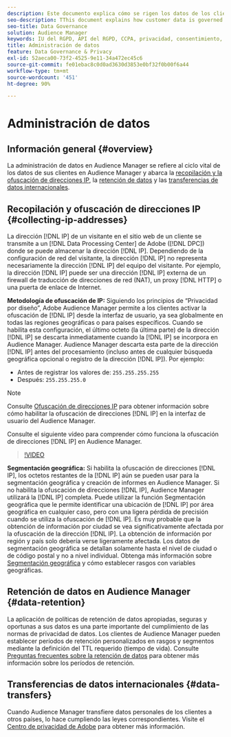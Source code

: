 ```yaml
---
description: Este documento explica cómo se rigen los datos de los clientes en Audience Manager.
seo-description: TThis document explains how customer data is governed in Audience Manager.
seo-title: Data Governance
solution: Audience Manager
keywords: IU del RGPD, API del RGPD, CCPA, privacidad, consentimiento, ofuscación, gobernanza
title: Administración de datos
feature: Data Governance & Privacy
exl-id: 52aeca00-73f2-4525-9e11-34a472ec45c6
source-git-commit: fe01ebac8c0d0ad3630d3853e0bf32f0b00f6a44
workflow-type: tm+mt
source-wordcount: '451'
ht-degree: 90%

---
```


# Administración de datos

## Información general {#overview}

La administración de datos en Audience Manager se refiere al ciclo vital de los datos de sus clientes en Audience Manager y abarca la [recopilación y la ofuscación de direcciones IP](data-governance.md#collecting-ip-addresses), la [retención de datos](data-governance.md#data-retention) y las [transferencias de datos internacionales](data-governance.md#data-transfers).

## Recopilación y ofuscación de direcciones IP {#collecting-ip-addresses}

La dirección [!DNL IP] de un visitante en el sitio web de un cliente se transmite a un [!DNL Data Processing Center] de Adobe ([!DNL DPC]) donde se puede almacenar la dirección [!DNL IP]. Dependiendo de la configuración de red del visitante, la dirección [!DNL IP] no representa necesariamente la dirección [!DNL IP] del equipo del visitante. Por ejemplo, la dirección [!DNL IP] puede ser una dirección [!DNL IP] externa de un firewall de traducción de direcciones de red (NAT), un proxy [!DNL HTTP] o una puerta de enlace de Internet.

**Metodología de ofuscación de IP:** Siguiendo los principios de “Privacidad por diseño”, Adobe Audience Manager permite a los clientes activar la ofuscación de [!DNL IP] desde la interfaz de usuario, ya sea globalmente en todas las regiones geográficas o para países específicos. Cuando se habilita esta configuración, el último octeto (la última parte) de la dirección [!DNL IP] se descarta inmediatamente cuando la [!DNL IP] se incorpora en Audience Manager. Audience Manager descarta esta parte de la dirección [!DNL IP] antes del procesamiento (incluso antes de cualquier búsqueda geográfica opcional o registro de la dirección [!DNL IP]). Por ejemplo:

* Antes de registrar los valores de: `255.255.255.255`
* Después: `255.255.255.0`

>[!NOTE]
>
>Consulte [Ofuscación de direcciones IP](../../features/administration/ip-obfuscation.md) para obtener información sobre cómo habilitar la ofuscación de direcciones [!DNL IP] en la interfaz de usuario del Audience Manager.

Consulte el siguiente vídeo para comprender cómo funciona la ofuscación de direcciones [!DNL IP] en Audience Manager.

>[!VIDEO](https://video.tv.adobe.com/v/34969?captions=spa)

**Segmentación geográfica:** Si habilita la ofuscación de direcciones [!DNL IP], los octetos restantes de la [!DNL IP] aún se pueden usar para la segmentación geográfica y creación de informes en Audience Manager. Si no habilita la ofuscación de direcciones [!DNL IP], Audience Manager utilizará la [!DNL IP] completa. Puede utilizar la función Segmentación geográfica que le permite identificar una ubicación de [!DNL IP] por área geográfica en cualquier caso, pero con una ligera pérdida de precisión cuando se utiliza la ofuscación de [!DNL IP]. Es muy probable que la obtención de información por ciudad se vea significativamente afectada por la ofuscación de la dirección [!DNL IP]. La obtención de información por región y país solo debería verse ligeramente afectada. Los datos de segmentación geográfica se detallan solamente hasta el nivel de ciudad o de código postal y no a nivel individual. Obtenga más información sobre [Segmentación geográfica](../../features/traits/trait-geotarget-keys.md) y cómo establecer rasgos con variables geográficas.

## Retención de datos en Audience Manager {#data-retention}

La aplicación de políticas de retención de datos apropiadas, seguras y oportunas a sus datos es una parte importante del cumplimiento de las normas de privacidad de datos. Los clientes de Audience Manager pueden establecer períodos de retención personalizados en rasgos y segmentos mediante la definición del TTL requerido (tiempo de vida). Consulte [Preguntas frecuentes sobre la retención de datos](../../faq/faq-privacy.md) para obtener más información sobre los períodos de retención.

## Transferencias de datos internacionales {#data-transfers}

Cuando Audience Manager transfiere datos personales de los clientes a otros países, lo hace cumpliendo las leyes correspondientes. Visite el [Centro de privacidad de Adobe](https://www.adobe.com/es/privacy/eudatatransfers.html) para obtener más información.
